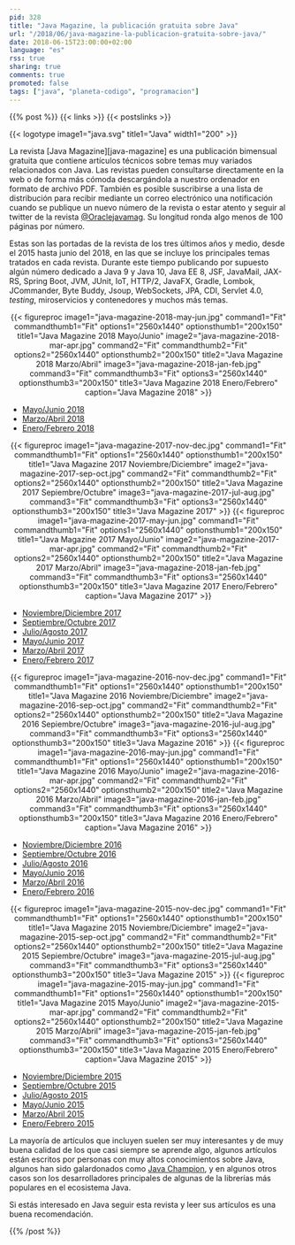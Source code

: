 ```yaml
---
pid: 328
title: "Java Magazine, la publicación gratuita sobre Java"
url: "/2018/06/java-magazine-la-publicacion-gratuita-sobre-java/"
date: 2018-06-15T23:00:00+02:00
language: "es"
rss: true
sharing: true
comments: true
promoted: false
tags: ["java", "planeta-codigo", "programacion"]
---
```


{{% post %}}
{{< links >}}
{{< postslinks >}}

{{< logotype image1="java.svg" title1="Java" width1="200" >}}

La revista [Java Magazine][java-magazine] es una publicación bimensual gratuita que contiene artículos técnicos sobre temas muy variados relacionados con Java. Las revistas pueden consultarse directamente en la web o de forma más cómoda descargándola a nuestro ordenador en formato de archivo PDF. También es posible suscribirse a una lista de distribución para recibir mediante un correo electrónico una notificación cuando se publique un nuevo número de la revista o estar atento y seguir al twitter de la revista [@Oraclejavamag](https://twitter.com/Oraclejavamag). Su longitud ronda algo menos de 100 páginas por número.

Estas son las portadas de la revista de los tres últimos años y medio, desde el 2015 hasta junio del 2018, en las que se incluye los principales temas tratados en cada revista. Durante este tiempo publicando por supuesto algún número dedicado a Java 9 y Java 10, Java EE 8, JSF, JavaMail, JAX-RS, Spring Boot, JVM, JUnit, IoT, HTTP/2, JavaFX, Gradle, Lombok, JCommander, Byte Buddy, Jsoup, WebSockets, JPA, CDI, Servlet 4.0, _testing_, miroservicios y contenedores y muchos más temas.

<div class="media" style="text-align: center;">
    {{< figureproc
        image1="java-magazine-2018-may-jun.jpg" command1="Fit" commandthumb1="Fit" options1="2560x1440" optionsthumb1="200x150" title1="Java Magazine 2018 Mayo/Junio"
        image2="java-magazine-2018-mar-apr.jpg" command2="Fit" commandthumb2="Fit" options2="2560x1440" optionsthumb2="200x150" title2="Java Magazine 2018 Marzo/Abril"
        image3="java-magazine-2018-jan-feb.jpg" command3="Fit" commandthumb3="Fit" options3="2560x1440" optionsthumb3="200x150" title3="Java Magazine 2018 Enero/Febrero"
        caption="Java Magazine 2018" >}}
</div>

* [Mayo/Junio 2018](http://www.javamagazine.mozaicreader.com/MayJun2018)
* [Marzo/Abril 2018](http://www.javamagazine.mozaicreader.com/MarApr2018)
* [Enero/Febrero 2018](http://www.javamagazine.mozaicreader.com/JanFeb2018)

<div class="media" style="text-align: center;">
    {{< figureproc
        image1="java-magazine-2017-nov-dec.jpg" command1="Fit" commandthumb1="Fit" options1="2560x1440" optionsthumb1="200x150" title1="Java Magazine 2017 Noviembre/Diciembre"
        image2="java-magazine-2017-sep-oct.jpg" command2="Fit" commandthumb2="Fit" options2="2560x1440" optionsthumb2="200x150" title2="Java Magazine 2017 Sepiembre/Octubre"
        image3="java-magazine-2017-jul-aug.jpg" command3="Fit" commandthumb3="Fit" options3="2560x1440" optionsthumb3="200x150" title3="Java Magazine 2017" >}}
    {{< figureproc
        image1="java-magazine-2017-may-jun.jpg" command1="Fit" commandthumb1="Fit" options1="2560x1440" optionsthumb1="200x150" title1="Java Magazine 2017 Mayo/Junio"
        image2="java-magazine-2017-mar-apr.jpg" command2="Fit" commandthumb2="Fit" options2="2560x1440" optionsthumb2="200x150" title2="Java Magazine 2017 Marzo/Abril"
        image3="java-magazine-2018-jan-feb.jpg" command3="Fit" commandthumb3="Fit" options3="2560x1440" optionsthumb3="200x150" title3="Java Magazine 2017 Enero/Febrero"
        caption="Java Magazine 2017" >}}
</div>

* [Noviembre/Diciembre 2017](http://www.javamagazine.mozaicreader.com/NovDec2017)
* [Septiembre/Octubre 2017](http://www.javamagazine.mozaicreader.com/SeptOct2017)
* [Julio/Agosto 2017](http://www.javamagazine.mozaicreader.com/JulyAug2017)
* [Mayo/Junio 2017](http://www.javamagazine.mozaicreader.com/MayJune2017)
* [Marzo/Abril 2017](http://www.javamagazine.mozaicreader.com/MarApr2017)
* [Enero/Febrero 2017](http://www.javamagazine.mozaicreader.com/JanFeb2017)

<div class="media" style="text-align: center;">
    {{< figureproc
        image1="java-magazine-2016-nov-dec.jpg" command1="Fit" commandthumb1="Fit" options1="2560x1440" optionsthumb1="200x150" title1="Java Magazine 2016 Noviembre/Diciembre"
        image2="java-magazine-2016-sep-oct.jpg" command2="Fit" commandthumb2="Fit" options2="2560x1440" optionsthumb2="200x150" title2="Java Magazine 2016 Sepiembre/Octubre"
        image3="java-magazine-2016-jul-aug.jpg" command3="Fit" commandthumb3="Fit" options3="2560x1440" optionsthumb3="200x150" title3="Java Magazine 2016" >}}
    {{< figureproc
        image1="java-magazine-2016-may-jun.jpg" command1="Fit" commandthumb1="Fit" options1="2560x1440" optionsthumb1="200x150" title1="Java Magazine 2016 Mayo/Junio"
        image2="java-magazine-2016-mar-apr.jpg" command2="Fit" commandthumb2="Fit" options2="2560x1440" optionsthumb2="200x150" title2="Java Magazine 2016 Marzo/Abril"
        image3="java-magazine-2016-jan-feb.jpg" command3="Fit" commandthumb3="Fit" options3="2560x1440" optionsthumb3="200x150" title3="Java Magazine 2016 Enero/Febrero"
        caption="Java Magazine 2016" >}}
</div>

* [Noviembre/Diciembre 2016](http://www.javamagazine.mozaicreader.com/NovDec2016)
* [Septiembre/Octubre 2016](http://www.javamagazine.mozaicreader.com/SeptOct2016)
* [Julio/Agosto 2016](http://www.javamagazine.mozaicreader.com/JulyAug2016)
* [Mayo/Junio 2016](http://www.javamagazine.mozaicreader.com/MayJune2016)
* [Marzo/Abril 2016](http://www.javamagazine.mozaicreader.com/MarApr2016)
* [Enero/Febrero 2016](http://www.javamagazine.mozaicreader.com/JanFeb2016)

<div class="media" style="text-align: center;">
    {{< figureproc
        image1="java-magazine-2015-nov-dec.jpg" command1="Fit" commandthumb1="Fit" options1="2560x1440" optionsthumb1="200x150" title1="Java Magazine 2015 Noviembre/Diciembre"
        image2="java-magazine-2015-sep-oct.jpg" command2="Fit" commandthumb2="Fit" options2="2560x1440" optionsthumb2="200x150" title2="Java Magazine 2015 Sepiembre/Octubre"
        image3="java-magazine-2015-jul-aug.jpg" command3="Fit" commandthumb3="Fit" options3="2560x1440" optionsthumb3="200x150" title3="Java Magazine 2015" >}}
    {{< figureproc
        image1="java-magazine-2015-may-jun.jpg" command1="Fit" commandthumb1="Fit" options1="2560x1440" optionsthumb1="200x150" title1="Java Magazine 2015 Mayo/Junio"
        image2="java-magazine-2015-mar-apr.jpg" command2="Fit" commandthumb2="Fit" options2="2560x1440" optionsthumb2="200x150" title2="Java Magazine 2015 Marzo/Abril"
        image3="java-magazine-2015-jan-feb.jpg" command3="Fit" commandthumb3="Fit" options3="2560x1440" optionsthumb3="200x150" title3="Java Magazine 2015 Enero/Febrero"
        caption="Java Magazine 2015" >}}
</div>

* [Noviembre/Diciembre 2015](http://www.javamagazine.mozaicreader.com/NovDec2015)
* [Septiembre/Octubre 2015](http://www.javamagazine.mozaicreader.com/SeptOct2015)
* [Julio/Agosto 2015](http://www.javamagazine.mozaicreader.com/JulyAug2015)
* [Mayo/Junio 2015](http://www.javamagazine.mozaicreader.com/MayJune2015)
* [Marzo/Abril 2015](http://www.javamagazine.mozaicreader.com/MarApr2015)
* [Enero/Febrero 2015](http://www.javamagazine.mozaicreader.com/JanFeb2015)

La mayoría de artículos que incluyen suelen ser muy interesantes y de muy buena calidad de los que casi siempre se aprende algo, algunos artículos están escritos por personas con muy altos conocimientos sobre Java, algunos han sido galardonados como [Java Champion](https://en.wikipedia.org/wiki/Java_Champions), y en algunos otros casos son los desarrolladores principales de algunas de la librerías más populares en el ecosistema Java.

Si estás interesado en Java seguir esta revista y leer sus artículos es una buena recomendación.

{{% /post %}}
